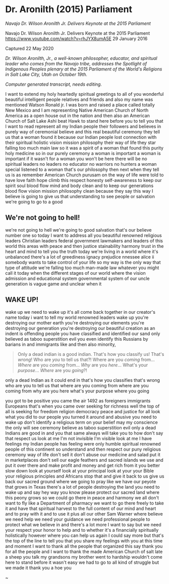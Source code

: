 Dr. Aronilth (2015) Parliament
==============================

_Navajo Dr. Wilson Aronilth Jr. Delivers Keynote at the 2015 Parliament_

Navajo Dr. Wilson Aronilth Jr. Delivers Keynote at the 2015 Parliament
https://www.youtube.com/watch?v=rhJYX8umA5E
29 January 2016

Captured 22 May 2020

_Dr. Wilson Aronilth, Jr., a well-known philosopher, educator, and
spiritual leader who comes from the Navajo tribe, addresses the
Spotlight of Indigenous Peoples plenary at the 2015 Parliament of the
World's Religions in Salt Lake City, Utah on October 19th._

_Computer generated transcript, needs editing._

I want to extend my holy heartedly
spiritual greetings to all of you
wonderful beautiful intelligent people
relatives and friends and also my name
was mentioned Watson
Ronald jr. I was born and raised a place
called totally New Mexico and I am
representing Native American Church of
North America as a open house out in the
nation and then also an American Church
of Salt Lake Ashi beat Hawk to stand
here before you to tell you that I want
to read represent all my Indian people
their followers and believes in purely
way of ceremonial believe and this real
beautiful ceremony they tell us that a
woman found it because our Indian people
lost connection with their spiritual
holistic vision mission philosophy their
way of life they star falling too much
main law so it was a spirit of a woman
that found this purity holy medicine so
in our purely ceremony a woman is
important
a woman is important if it wasn't for a
woman you won't be here there will be no
spiritual leaders no leaders no educator
no warriors no hunters a woman special
listened to a woman that's our
philosophy then next when they tell us
is as remember American Church purusam
on the way of life were told to have
love faith hope climb this respect
honesty self-awareness to keep our
spirit soul blood flow mind and body
clean and to keep our generations blood
flow vision mission philosophy clean
because they say this way I believe is
going to give us that understanding to
see people or salvation we're going to
go to a good

We're not going to hell!
------------------------

we're not going to hell we're going to
good salvation that's our believe number
one so today I want to address all you
beautiful renowned religious leaders
Christian leaders federal government
lawmakers and leaders of this world this
areas with peace and then justice
stainability harmony trust in the heart
and mind to tell you the truth today
we're living in a world where it's
unbalanced there's a lot of greediness
ignacy prejudice nnessee alice ii
somebody wants to take control of your
life
so my way is the only way that type of
attitude we're falling too much man-made
law whatever you might call it today
when the different stages of our world
where the vision admission and
educational system governmental system
of our uncle generation is vague game
and unclear when it 

WAKE UP!
--------

wake up we need to
wake up it's all come back together in
our creator's name today i want to tell
my world renowned leaders wake up you're
destroying our mother earth you're
destroying our elements you're
destroying our generation you're
destroying our beautiful creation as an
indent is offending people you have
classified and identified our sand only
believed as taboo superstition
evil you even identify this Russians by
barians in and immigrants like and then
also minority,

> Only a dead indian is a good indian.
> That's how you classify us!
> That's _wrong_!
> Who are _you_ to tell us that?!
> Where are you _coming_ from...
> _Where_ are you _coming_ from...
> _Why_ are you _here_...
> What's your _purpose_...
> _Where_ are you _going_?!

only a dead Indian as it
could end in that's how you classifies
that's wrong
who are you to tell us that where are
you coming from where are you coming
from why are you here what's your
purpose where you going

you got to be positive you came the air
1492 as foreigners immigrants Europeans
that's when you came over seeking for
richness well the top of all is seeking
for freedom religion democracy peace and
justice for all
look what you did to our people you
turned it around and abusive you need to
wake up don't identify a religious term
on your belief may my conscience the
only will see ceremony believe as taboo
superstition evil only a dead Indians
are good in and you that same always
will take you to how don't say that
respect us look at me
I'm not invisible
I'm visible
look at me
I have feelings my Indian people has
feeling were only humble spiritual
renowned people of this continent so
understand and then respect our puny
religious ceremony way of life don't
sell it don't abuse our medicine and
salad put it in marketplaces don't sell
our eagle feathers and sacred islands we
use and put it over there and make
profit and money and get rich from it
you better slow down look at yourself
look at your principal look at your your
Bible your religious principles and
Africans stop that and give it back to
us give us back our sacred ground where
we going to pray like we have our peyote
that grows in Texas there's a lot of
people destroying the land you need to
wake up and say hey way you know please
protect our sacred land where this peony
grows so we could go there in peace and
harmony we all don't want to fly like a
Department of pharmacy we want to go
there freely to take it and have that
spiritual harvest to the full content of
our mind and heart and to pray with it
and to use it plus all our other Sam
Warner where believe we need help we
need your guidance we need professional
people to protect what we believe in and
there's a lot more I want to say but we
need your respect your honor to help and
to
whether it's a financially spiritually
holistically however where you can help
us again I could say more but that's the
top of the line to tell you that you
share my feelings with you at this time
and moment I want to thank all the
people that organized this say thank you
for all the people and I want to thank
the made American Church of salt late a
sheep you talk my grandsons my brother
went to hardship wouldn't come here to
stand before it wasn't easy we had to go
to all kind of struggle but we made it
thank you
a hoe
you

~
